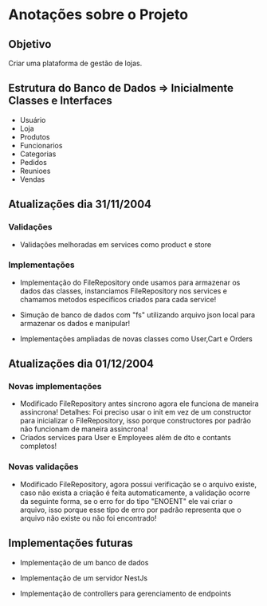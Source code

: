 # Anotações sobre o Projeto

## Objetivo

Criar uma plataforma de gestão de lojas.

## Estrutura do Banco de Dados => Inicialmente Classes e Interfaces

- Usuário
- Loja
- Produtos
- Funcionarios
- Categorias
- Pedidos
- Reunioes
- Vendas

## Atualizações dia 31/11/2004

### Validações  

- Validações melhoradas em services como product e store

### Implementações

- Implementação do FileRepository onde usamos para armazenar os dados das classes, instanciamos FileRepository nos services e chamamos metodos especificos criados para cada service!

- Simução de banco de dados com "fs" utilizando arquivo json local para armazenar os dados e manipular!

- Implementações ampliadas de novas classes como User,Cart e Orders

## Atualizações dia 01/12/2004

### Novas implementações

- Modificado FileRepository antes sincrono agora ele funciona de maneira assincrona!
Detalhes: Foi preciso usar o init em vez de um constructor para inicializar o FileRepository, isso porque constructores por padrão não funcionam de maneira assincrona!
- Criados services para User e Employees além de dto e contants completos!

### Novas validações

- Modificado FileRepository, agora possui verificação se o arquivo existe, caso não exista a criação é feita automaticamente, a validação ocorre da seguinte forma, se o erro for do tipo "ENOENT" ele vai criar o arquivo, isso porque esse tipo de erro por padrão representa que o arquivo não existe ou não foi encontrado!

## Implementações futuras

- Implementação de um banco de dados

- Implementação de um servidor NestJs

- Implementação de controllers para gerenciamento de endpoints
